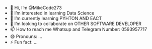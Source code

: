 - 👋 Hi, I’m @MikeCode273
- 👀 I’m interested in learning Data Science
- 🌱 I’m currently learning PYHTON AND EACT
- 💞️ I’m looking to collaborate on OTHER SOFTWARE DEVELOPER
- 📫 How to reach me Whatsup and Telegram Number: 0593957717
- 😄 Pronouns: ...
- ⚡ Fun fact: ...

<!---
MikeCode273/MikeCode273 is a ✨ special ✨ repository because its `README.md` (this file) appears on your GitHub profile.
You can click the Preview link to take a look at your changes.
--->
